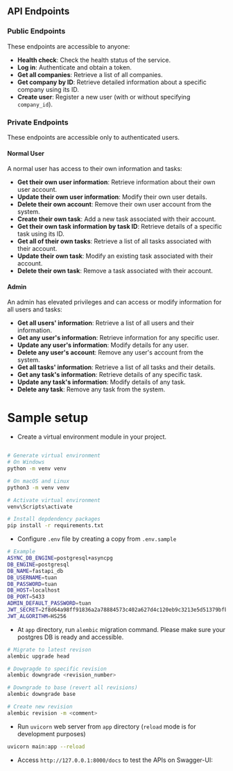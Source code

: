 ## API Endpoints

### Public Endpoints
These endpoints are accessible to anyone:

- **Health check**: Check the health status of the service.
- **Log in**: Authenticate and obtain a token.
- **Get all companies**: Retrieve a list of all companies.
- **Get company by ID**: Retrieve detailed information about a specific company using its ID.
- **Create user**: Register a new user (with or without specifying `company_id`).

### Private Endpoints
These endpoints are accessible only to authenticated users. 

#### Normal User
A normal user has access to their own information and tasks:

- **Get their own user information**: Retrieve information about their own user account.
- **Update their own user information**: Modify their own user details.
- **Delete their own account**: Remove their own user account from the system.
- **Create their own task**: Add a new task associated with their account.
- **Get their own task information by task ID**: Retrieve details of a specific task using its ID.
- **Get all of their own tasks**: Retrieve a list of all tasks associated with their account.
- **Update their own task**: Modify an existing task associated with their account.
- **Delete their own task**: Remove a task associated with their account.

#### Admin
An admin has elevated privileges and can access or modify information for all users and tasks:

- **Get all users' information**: Retrieve a list of all users and their information.
- **Get any user's information**: Retrieve information for any specific user.
- **Update any user's information**: Modify details for any user.
- **Delete any user's account**: Remove any user's account from the system.
- **Get all tasks' information**: Retrieve a list of all tasks and their details.
- **Get any task's information**: Retrieve details of any specific task.
- **Update any task's information**: Modify details of any task.
- **Delete any task**: Remove any task from the system.

# Sample setup
- Create a virtual environment module in your project.
```bash

# Generate virtual environment
# On Windows
python -m venv venv

# On macOS and Linux
python3 -m venv venv

# Activate virtual environment
venv\Scripts\activate

# Install depdendency packages
pip install -r requirements.txt
```

- Configure `.env` file by creating a copy from `.env.sample`
```bash
# Example
ASYNC_DB_ENGINE=postgresql+asyncpg
DB_ENGINE=postgresql
DB_NAME=fastapi_db
DB_USERNAME=tuan
DB_PASSWORD=tuan
DB_HOST=localhost
DB_PORT=5433
ADMIN_DEFAULT_PASSWORD=tuan
JWT_SECRET=2f8d64a98ff91836a2a78884573c402a627d4c120eb9c3213e5d51379bfb46c4
JWT_ALGORITHM=HS256

```
- At `app` directory, run `alembic` migration command. Please make sure your postgres DB is ready and accessible.
```bash
# Migrate to latest revison
alembic upgrade head

# Dowgragde to specific revision
alembic downgrade <revision_number>

# Downgrade to base (revert all revisions)
alembic downgrade base

# Create new revision
alembic revision -m <comment>
```

- Run `uvicorn` web server from `app` directory (`reload` mode is for development purposes)
```bash
uvicorn main:app --reload
```

- Access `http://127.0.0.1:8000/docs` to test the APIs on Swagger-UI:

